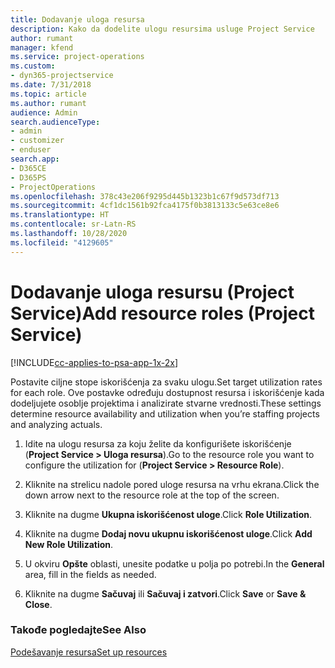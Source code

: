 ```yaml
---
title: Dodavanje uloga resursa
description: Kako da dodelite ulogu resursima usluge Project Service
author: rumant
manager: kfend
ms.service: project-operations
ms.custom:
- dyn365-projectservice
ms.date: 7/31/2018
ms.topic: article
ms.author: rumant
audience: Admin
search.audienceType:
- admin
- customizer
- enduser
search.app:
- D365CE
- D365PS
- ProjectOperations
ms.openlocfilehash: 378c43e206f9295d445b1323b1c67f9d573df713
ms.sourcegitcommit: 4cf1dc1561b92fca4175f0b3813133c5e63ce8e6
ms.translationtype: HT
ms.contentlocale: sr-Latn-RS
ms.lasthandoff: 10/28/2020
ms.locfileid: "4129605"
---
```

# <a name="add-resource-roles-project-service"></a><span data-ttu-id="b9771-103">Dodavanje uloga resursu (Project Service)</span><span class="sxs-lookup"><span data-stu-id="b9771-103">Add resource roles (Project Service)</span></span>

[!INCLUDE[cc-applies-to-psa-app-1x-2x](../includes/cc-applies-to-psa-app-1x-2x.md)]

<span data-ttu-id="b9771-104">Postavite ciljne stope iskorišćenja za svaku ulogu.</span><span class="sxs-lookup"><span data-stu-id="b9771-104">Set target utilization rates for each role.</span></span> <span data-ttu-id="b9771-105">Ove postavke određuju dostupnost resursa i iskorišćenje kada dodeljujete osoblje projektima i analizirate stvarne vrednosti.</span><span class="sxs-lookup"><span data-stu-id="b9771-105">These settings determine resource availability and utilization when you’re staffing projects and analyzing actuals.</span></span>  
  
1.  <span data-ttu-id="b9771-106">Idite na ulogu resursa za koju želite da konfigurišete iskorišćenje (**Project Service > Uloga resursa**).</span><span class="sxs-lookup"><span data-stu-id="b9771-106">Go to the resource role you want to configure the utilization for (**Project Service > Resource Role**).</span></span>  
  
2.  <span data-ttu-id="b9771-107">Kliknite na strelicu nadole pored uloge resursa na vrhu ekrana.</span><span class="sxs-lookup"><span data-stu-id="b9771-107">Click the down arrow next to the resource role at the top of the screen.</span></span>  
  
3.  <span data-ttu-id="b9771-108">Kliknite na dugme **Ukupna iskorišćenost uloge**.</span><span class="sxs-lookup"><span data-stu-id="b9771-108">Click **Role Utilization**.</span></span>  
  
4.  <span data-ttu-id="b9771-109">Kliknite na dugme **Dodaj novu ukupnu iskorišćenost uloge**.</span><span class="sxs-lookup"><span data-stu-id="b9771-109">Click **Add New Role Utilization**.</span></span>  
  
5.  <span data-ttu-id="b9771-110">U okviru **Opšte** oblasti, unesite podatke u polja po potrebi.</span><span class="sxs-lookup"><span data-stu-id="b9771-110">In the **General** area, fill in the fields as needed.</span></span>  
  
6.  <span data-ttu-id="b9771-111">Kliknite na dugme **Sačuvaj** ili **Sačuvaj i zatvori**.</span><span class="sxs-lookup"><span data-stu-id="b9771-111">Click **Save** or **Save & Close**.</span></span>  
  
### <a name="see-also"></a><span data-ttu-id="b9771-112">Takođe pogledajte</span><span class="sxs-lookup"><span data-stu-id="b9771-112">See Also</span></span>  
 [<span data-ttu-id="b9771-113">Podešavanje resursa</span><span class="sxs-lookup"><span data-stu-id="b9771-113">Set up resources</span></span>](../psa/set-up-resources.md)

